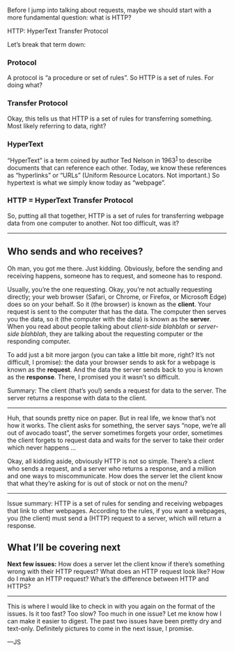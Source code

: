 Before I jump into talking about requests, maybe we should start with a more fundamental question: what is HTTP?

HTTP: HyperText Transfer Protocol

Let’s break that term down:

### Protocol

A protocol is “a procedure or set of rules”. So HTTP is a set of rules. For doing what?

### Transfer Protocol

Okay, this tells us that HTTP is a set of rules for transferring something. Most likely referring to data, right? 

### HyperText

“HyperText” is a term coined by author Ted Nelson in 1963<sup>[1]</sup> to describe documents that can reference each other. Today, we know these references as “hyperlinks” or “URLs” (Uniform Resource Locators. Not important.) So hypertext is what we simply know today as “webpage”.

[1]: https://en.wikipedia.org/wiki/Hypertext "Hypertext - Wikipedia"

### HTTP = HyperText Transfer Protocol

So, putting all that together, HTTP is a set of rules for transferring webpage data from one computer to another. Not too difficult, was it?

<hr/>

## Who sends and who receives?

Oh man, you got me there. Just kidding. Obviously, before the sending and receiving happens, someone has to request, and someone has to respond.

Usually, you’re the one requesting. Okay, you’re not actually requesting directly; your web browser (Safari, or Chrome, or Firefox, or Microsoft Edge) does so on your behalf. So it (the browser) is known as the **client**. Your request is sent to the computer that has the data. The computer then serves you the data, so it (the computer with the data) is known as the **server**. When you read about people talking about *client-side blahblah* or *server-side blahblah*, they are talking about the requesting computer or the responding computer.

To add just a bit more jargon (you can take a little bit more, right? It’s not difficult, I promise): the data your browser sends to ask for a webpage is known as the **request**. And the data the server sends back to you is known as the **response**. There, I promised you it wasn’t so difficult.

Summary: The client (that’s you!) sends a request for data to the server. The server returns a response with data to the client.

<hr/>

Huh, that sounds pretty nice on paper. But in real life, we know that’s not how it works. The client asks for something, the server says “nope, we’re all out of avocado toast”, the server sometimes forgets your order, sometimes the client forgets to request data and waits for the server to take their order which never happens …

Okay, all kidding aside, obviously HTTP is not so simple. There’s a client who sends a request, and a server who returns a response, and a million and one ways to miscommunicate. How does the server let the client know that what they’re asking for is out of stock or not on the menu?

<hr/>

Issue summary: HTTP is a set of rules for sending and receiving webpages that link to other webpages. According to the rules, if you want a webpages, you (the client) must send a (HTTP) request to a server, which will return a response.

## What I’ll be covering next

**Next few issues:** How does a server let the client know if there’s something wrong with their HTTP request? What does an HTTP request look like? How do I make an HTTP request? What’s the difference between HTTP and HTTPS?

<hr/>

This is where I would like to check in with you again on the format of the issues. Is it too fast? Too slow? Too much in one issue? Let me know how I can make it easier to digest. The past two issues have been pretty dry and text-only. Definitely pictures to come in the next issue, I promise.

—JS
